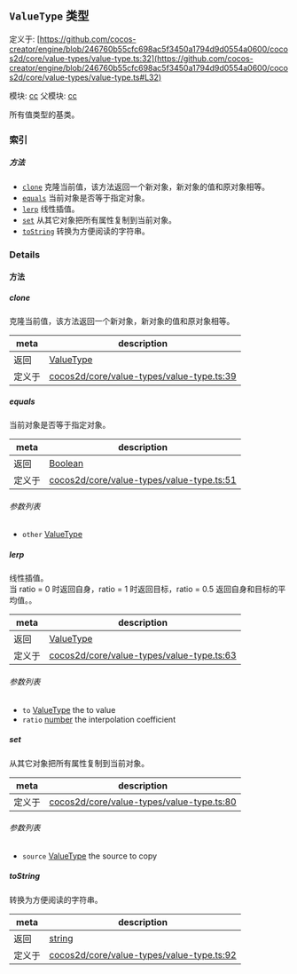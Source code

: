 ## `ValueType` 类型


定义于: [https://github.com/cocos-creator/engine/blob/246760b55cfc698ac5f3450a1794d9d0554a0600/cocos2d/core/value-types/value-type.ts:32](https://github.com/cocos-creator/engine/blob/246760b55cfc698ac5f3450a1794d9d0554a0600/cocos2d/core/value-types/value-type.ts#L32)

模块: [cc](../modules/cc.md)
父模块: [cc](../modules/cc.md)


所有值类型的基类。



### 索引



##### 方法

  - [`clone`](#clone) 克隆当前值，该方法返回一个新对象，新对象的值和原对象相等。
  - [`equals`](#equals) 当前对象是否等于指定对象。
  - [`lerp`](#lerp) 线性插值。
  - [`set`](#set) 从其它对象把所有属性复制到当前对象。
  - [`toString`](#tostring) 转换为方便阅读的字符串。



### Details




<!-- Method Block -->
#### 方法


##### clone

克隆当前值，该方法返回一个新对象，新对象的值和原对象相等。

| meta | description |
|------|-------------|
| 返回 | <a href="../classes/ValueType.html" class="crosslink">ValueType</a> 
| 定义于 | [cocos2d/core/value-types/value-type.ts:39](https://github.com/cocos-creator/engine/blob/246760b55cfc698ac5f3450a1794d9d0554a0600/cocos2d/core/value-types/value-type.ts#L39) |



##### equals

当前对象是否等于指定对象。

| meta | description |
|------|-------------|
| 返回 | <a href="https://developer.mozilla.org/en/JavaScript/Reference/Global_Objects/Boolean" class="crosslink external" target="_blank">Boolean</a> 
| 定义于 | [cocos2d/core/value-types/value-type.ts:51](https://github.com/cocos-creator/engine/blob/246760b55cfc698ac5f3450a1794d9d0554a0600/cocos2d/core/value-types/value-type.ts#L51) |

###### 参数列表
- `other` <a href="../classes/ValueType.html" class="crosslink">ValueType</a>  


##### lerp

线性插值。<br/>
当 ratio = 0 时返回自身，ratio = 1 时返回目标，ratio = 0.5 返回自身和目标的平均值。。

| meta | description |
|------|-------------|
| 返回 | <a href="../classes/ValueType.html" class="crosslink">ValueType</a> 
| 定义于 | [cocos2d/core/value-types/value-type.ts:63](https://github.com/cocos-creator/engine/blob/246760b55cfc698ac5f3450a1794d9d0554a0600/cocos2d/core/value-types/value-type.ts#L63) |

###### 参数列表
- `to` <a href="../classes/ValueType.html" class="crosslink">ValueType</a> the to value
- `ratio` <a href="https://developer.mozilla.org/en/JavaScript/Reference/Global_Objects/Number" class="crosslink external" target="_blank">number</a> the interpolation coefficient


##### set

从其它对象把所有属性复制到当前对象。

| meta | description |
|------|-------------|
| 定义于 | [cocos2d/core/value-types/value-type.ts:80](https://github.com/cocos-creator/engine/blob/246760b55cfc698ac5f3450a1794d9d0554a0600/cocos2d/core/value-types/value-type.ts#L80) |

###### 参数列表
- `source` <a href="../classes/ValueType.html" class="crosslink">ValueType</a> the source to copy


##### toString

转换为方便阅读的字符串。

| meta | description |
|------|-------------|
| 返回 | <a href="https://developer.mozilla.org/en/JavaScript/Reference/Global_Objects/String" class="crosslink external" target="_blank">string</a> 
| 定义于 | [cocos2d/core/value-types/value-type.ts:92](https://github.com/cocos-creator/engine/blob/246760b55cfc698ac5f3450a1794d9d0554a0600/cocos2d/core/value-types/value-type.ts#L92) |





